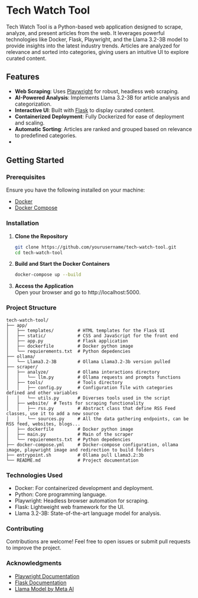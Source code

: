 # Tech Watch Tool

Tech Watch Tool is a Python-based web application designed to scrape, analyze, and present articles from the web. It leverages powerful technologies like Docker, Flask, Playwright, and the Llama 3.2-3B model to provide insights into the latest industry trends. Articles are analyzed for relevance and sorted into categories, giving users an intuitive UI to explore curated content.

## Features

- **Web Scraping**: Uses [Playwright](https://playwright.dev/) for robust, headless web scraping.
- **AI-Powered Analysis**: Implements Llama 3.2-3B for article analysis and categorization.
- **Interactive UI**: Built with [Flask](https://flask.palletsprojects.com/) to display curated content.
- **Containerized Deployment**: Fully Dockerized for ease of deployment and scaling.
- **Automatic Sorting**: Articles are ranked and grouped based on relevance to predefined categories.
- 
## Getting Started

### Prerequisites

Ensure you have the following installed on your machine:

- [Docker](https://www.docker.com/)
- [Docker Compose](https://docs.docker.com/compose/)


### Installation

1. **Clone the Repository**  
   ```bash
   git clone https://github.com/yourusername/tech-watch-tool.git
   cd tech-watch-tool

2. **Build and Start the Docker Containers**  
   ```bash
   docker-compose up --build

3. **Access the Application**  
   Open your browser and go to http://localhost:5000.

### Project Structure

   ```
   tech-watch-tool/
   ├── app/
   │   ├── templates/         # HTML templates for the Flask UI
   │   ├── static/            # CSS and JavaScript for the front end
   │   ├── app.py             # Flask application
   │   ├── dockerfile         # Docker python image
   │   └── requierements.txt  # Python depedencies
   ├── ollama/
   │   └── Llama3.2-3B        # Ollama Llama3.2-3b version pulled
   ├── scraper/
   │   ├── analyze/           # Ollama interactions directory
   │   │   └── llm.py         # Ollama requests and prompts functions
   │   ├── tools/             # Tools directory 
   │   │   ├── config.py      # Configuration file with categories defined and other variables
   │   │   └── utils.py       # Diverses tools used in the script
   │   ├── website/  # Tests for scraping functionality
   │   │   ├── rss.py         # Abstract class that define RSS Feed classes, use it to add a new source
   │   │   └── sources.py     # All the data gathering endpoints, can be RSS feed, websites, blogs...
   │   ├── dockerfile         # Docker python image
   │   ├── main.py            # Main of the scraper
   │   └── requierements.txt  # Python depedencies
   ├── docker-compose.yml     # Docker-compose configuration, ollama image, playwright image and redirection to build folders
   ├── entrypoint.sh          # Ollama pull Llama3.2:3b
   └── README.md              # Project documentation
   ```

### Technologies Used

* Docker: For containerized development and deployment.
* Python: Core programming language.
* Playwright: Headless browser automation for scraping.
* Flask: Lightweight web framework for the UI.
* Llama 3.2-3B: State-of-the-art language model for analysis.

### Contributing

Contributions are welcome! Feel free to open issues or submit pull requests to improve the project.

### Acknowledgments

* [Playwright Documentation](https://playwright.dev/python/docs/intro)  
* [Flask Documentation](https://flask.palletsprojects.com/en/latest/)  
* [Llama Model by Meta AI](https://www.llama.com/)  
